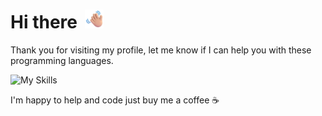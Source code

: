 # Hi there <img src="./images/image.png" width="30px" style="margin-left:5px;" />

Thank you for visiting my profile, let me know if I can help you with these programming languages.

![My Skills](https://skillicons.dev/icons?i=ts,nodejs,py,swift,rust,java,kotlin,dart,cpp,c,go&perline=11)

I'm happy to help and code just buy me a coffee ☕
